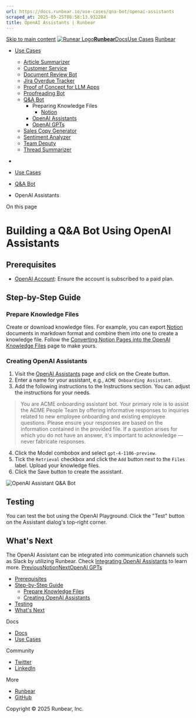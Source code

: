 ```yaml
---
url: https://docs.runbear.io/use-cases/qna-bot/openai-assistants
scraped_at: 2025-05-25T08:58:13.932284
title: OpenAI Assistants | Runbear
---
```


[Skip to main content](https://docs.runbear.io/use-cases/qna-bot/openai-assistants#__docusaurus_skipToContent_fallback)
[![Runear Logo](https://docs.runbear.io/img/logo.svg)**Runbear**](https://docs.runbear.io/)[Docs](https://docs.runbear.io/)[Use Cases](https://docs.runbear.io/use-cases)
[Runbear](https://runbear.io)
  * [Use Cases](https://docs.runbear.io/use-cases)
    * [Article Summarizer](https://docs.runbear.io/use-cases/article-summarizer/)
    * [Customer Service](https://docs.runbear.io/use-cases/qna-bot/openai-assistants)
    * [Document Review Bot](https://docs.runbear.io/use-cases/document-review-bot/)
    * [Jira Overdue Tracker](https://docs.runbear.io/use-cases/jira-overdue-tracker/)
    * [Proof of Concept for LLM Apps](https://docs.runbear.io/use-cases/proof-of-concept/)
    * [Proofreading Bot](https://docs.runbear.io/use-cases/proofreading-bot/)
    * [Q&A Bot](https://docs.runbear.io/use-cases/qna-bot/)
      * Preparing Knowledge Files
        * [Notion](https://docs.runbear.io/use-cases/qna-bot/knowledge-files/notion)
      * [OpenAI Assistants](https://docs.runbear.io/use-cases/qna-bot/openai-assistants)
      * [OpenAI GPTs](https://docs.runbear.io/use-cases/qna-bot/openai-gpts)
    * [Sales Copy Generator](https://docs.runbear.io/use-cases/sales-copy-generator/)
    * [Sentiment Analyzer](https://docs.runbear.io/use-cases/sentiment-analyzer/)
    * [Team Deputy](https://docs.runbear.io/use-cases/team-deputy/)
    * [Thread Summarizer](https://docs.runbear.io/use-cases/thread-summarizer/)


  * [](https://docs.runbear.io/)
  * [Use Cases](https://docs.runbear.io/use-cases)
  * [Q&A Bot](https://docs.runbear.io/use-cases/qna-bot/)
  * OpenAI Assistants


On this page
# Building a Q&A Bot Using OpenAI Assistants
## Prerequisites[​](https://docs.runbear.io/use-cases/qna-bot/openai-assistants#prerequisites "Direct link to Prerequisites")
  * [OpenAI Account](https://platform.openai.com): Ensure the account is subscribed to a paid plan.


## Step-by-Step Guide[​](https://docs.runbear.io/use-cases/qna-bot/openai-assistants#step-by-step-guide "Direct link to Step-by-Step Guide")
### Prepare Knowledge Files[​](https://docs.runbear.io/use-cases/qna-bot/openai-assistants#prepare-knowledge-files "Direct link to Prepare Knowledge Files")
Create or download knowledge files. For example, you can export [Notion](https://notion.so) documents in markdown format and combine them into one to create a knowledge file.
Follow the [Converting Notion Pages into the OpenAI Knowledge Files](https://docs.runbear.io/use-cases/qna-bot/knowledge-files/notion) page to make yours.
### Creating OpenAI Assistants[​](https://docs.runbear.io/use-cases/qna-bot/openai-assistants#creating-openai-assistants "Direct link to Creating OpenAI Assistants")
  1. Visit the [OpenAI Assistants](https://platform.openai.com/assistants) page and click on the Create button.
  2. Enter a name for your assistant, e.g., `ACME Onboarding Assistant`.
  3. Add the following instructions to the Instructions section. You can adjust the instructions for your needs.
> You are ACME onboarding assistant bot. Your primary role is to assist the ACME People Team by offering informative responses to inquiries related to new employee onboarding and existing employee questions. Please ensure your responses are based on the information contained in the provided file. If a question arises for which you do not have an answer, it's important to acknowledge — never fabricate responses.
  4. Click the Model combobox and select `gpt-4-1106-preview`.
  5. Tick the `Retrieval` checkbox and click the `Add` button next to the `Files` label. Upload your knowledge files.
  6. Click the Save button to create the assistant.


![OpenAI Assistant Q&amp;A Bot](https://docs.runbear.io/assets/images/openai-assistants-qna-bot-86244938a94008d08d690a646d277cf1.png)
## Testing[​](https://docs.runbear.io/use-cases/qna-bot/openai-assistants#testing "Direct link to Testing")
You can test the bot using the OpenAI Playground. Click the "Test" button on the Assistant dialog's top-right corner.
## What's Next[​](https://docs.runbear.io/use-cases/qna-bot/openai-assistants#whats-next "Direct link to What's Next")
The OpenAI Assistant can be integrated into communication channels such as Slack by utilizing Runbear. Check [Integrating OpenAI Assistants](https://docs.runbear.io/integrations/apps/openai-assistants) to learn more.
[PreviousNotion](https://docs.runbear.io/use-cases/qna-bot/knowledge-files/notion)[NextOpenAI GPTs](https://docs.runbear.io/use-cases/qna-bot/openai-gpts)
  * [Prerequisites](https://docs.runbear.io/use-cases/qna-bot/openai-assistants#prerequisites)
  * [Step-by-Step Guide](https://docs.runbear.io/use-cases/qna-bot/openai-assistants#step-by-step-guide)
    * [Prepare Knowledge Files](https://docs.runbear.io/use-cases/qna-bot/openai-assistants#prepare-knowledge-files)
    * [Creating OpenAI Assistants](https://docs.runbear.io/use-cases/qna-bot/openai-assistants#creating-openai-assistants)
  * [Testing](https://docs.runbear.io/use-cases/qna-bot/openai-assistants#testing)
  * [What's Next](https://docs.runbear.io/use-cases/qna-bot/openai-assistants#whats-next)


Docs
  * [Docs](https://docs.runbear.io/)
  * [Use Cases](https://docs.runbear.io/use-cases)


Community
  * [Twitter](https://twitter.com/runbear_io)
  * [LinkedIn](https://www.linkedin.com/company/runbear)


More
  * [Runbear](https://runbear.io)
  * [GitHub](https://github.com/runbear-io/plugbear-python-sdk)


Copyright © 2025 Runbear, Inc.

